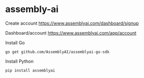 # assembly-ai

Create account
https://www.assemblyai.com/dashboard/signup

Dashboard/account
https://www.assemblyai.com/app/account

Install Go
```Shell
go get github.com/AssemblyAI/assemblyai-go-sdk
```

Install Python
```Shell
pip install assemblyai
```
